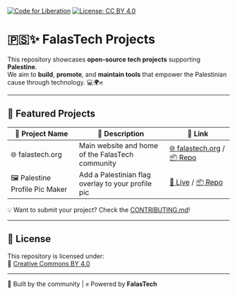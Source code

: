[![Code for Liberation](https://img.shields.io/badge/🇵🇸%20Code_for_Liberation-falastech.org-%23E60023.svg)](https://falastech.org)
[![License: CC BY 4.0](https://img.shields.io/badge/License-CC%20BY%204.0-lightgrey.svg)](https://creativecommons.org/licenses/by/4.0/)

# 🇵🇸✨ FalasTech Projects

This repository showcases **open-source tech projects** supporting **Palestine**.  
We aim to **build**, **promote**, and **maintain tools** that empower the Palestinian cause through technology. 💻🌍✊

---

## 🚀 Featured Projects

| 📁 **Project Name** | 🧾 **Description**       | 🔗 **Link**     |
|---------------------|--------------------------|-----------------|
| 🌐 falastech.org      | Main website and home of the FalasTech community   | [🌐 falastech.org](https://falastech.org/) / [📦 Repo](https://github.com/FalasTech/falastech-website) |
| 🖼️ Palestine Profile Pic Maker | Add a Palestinian flag overlay to your profile pic | [🔗 Live](https://ppm.falastech.org) / [📦 Repo](https://github.com/FalasTech/falastech-ppm) |

💡 Want to submit your project? Check the [CONTRIBUTING.md](CONTRIBUTING.md)!

---

## 📄 License

This repository is licensed under:  
🔗 [Creative Commons BY 4.0](LICENSE)

---

🌱 Built by the community | ✊ Powered by **FalasTech**

